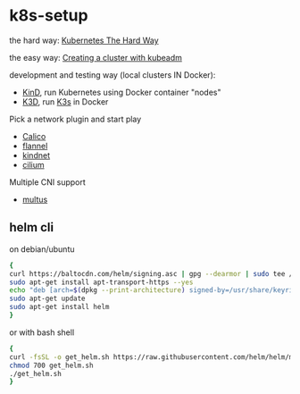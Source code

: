 # k8s-setup

the hard way: [Kubernetes The Hard Way](https://github.com/kelseyhightower/kubernetes-the-hard-way)

the easy way: [Creating a cluster with kubeadm](./kubeadm/)

development and testing way (local clusters IN Docker):
- [KinD](./kind/README.md), run Kubernetes using Docker container "nodes"
- [K3D](./k3d/README.md), run [K3s](https://github.com/k3s-io/k3s/) in Docker

Pick a network plugin and start play
- [Calico](./network/calico.md)
- [flannel](./network/flannel.md)
- [kindnet](./network/kindnet.md)
- [cilium](./network/cilium.md)

Multiple CNI support
- [multus](./network/multus.md)

## helm cli

on debian/ubuntu

```bash
{
curl https://baltocdn.com/helm/signing.asc | gpg --dearmor | sudo tee /usr/share/keyrings/helm.gpg > /dev/null
sudo apt-get install apt-transport-https --yes
echo "deb [arch=$(dpkg --print-architecture) signed-by=/usr/share/keyrings/helm.gpg] https://baltocdn.com/helm/stable/debian/ all main" | sudo tee /etc/apt/sources.list.d/helm-stable-debian.list
sudo apt-get update
sudo apt-get install helm
}
```

or with bash shell

```bash
{
curl -fsSL -o get_helm.sh https://raw.githubusercontent.com/helm/helm/main/scripts/get-helm-3
chmod 700 get_helm.sh
./get_helm.sh
}
```
